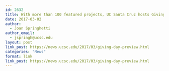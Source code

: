 ```yaml
---
id: 2632
title: With more than 100 featured projects, UC Santa Cruz hosts Giving Day 2017
date: 2017-03-02
author:
  - Joan Springhetti
author_email:
  - jspringh@ucsc.edu
layout: post
link_post: https://news.ucsc.edu/2017/03/giving-day-preview.html
categories: "News"
format: link
link_post: https://news.ucsc.edu/2017/03/giving-day-preview.html
---
```

